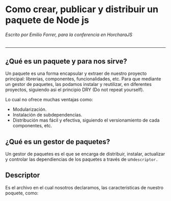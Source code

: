 # Como crear, publicar y distribuir un paquete de Node js

###### Escrito por Emilio Forrer,  para la conferencia en HorcharaJS

---

## ¿Qué es un paquete y para nos sirve?

Un paquete es una forma encapsular y extraer de nuestro proyecto principal: librerias, componentes, funcionalidades, etc. Para que mediante un gestor de paquetes, las podamos instalar y reutilizar, en diferentes proyectos, siguiendo asi el principio DRY \(Do not repeat yourself\).

Lo cual no ofrece muchas ventajas como:

* Modularización.
* Instalación de subdependencias.
* Distribución mas fácil y efectiva, siguiendo el versionamiento de cada componentes, etc.

## ¿Qué es un gestor de paquetes?

Un gestor de paquetes es el que se encarga de distribuir, instalar, actualizar y controlar las dependiencias de los paquetes a través de un`descriptor.`



## Descriptor

Es el archivo en el cual nosotros declaramos, las caracteristicas de nuestro poquete, como:



## 



